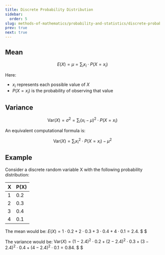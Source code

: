 ```yaml
---
title: Discrete Probability Distribution
sidebar:
  order: 5
slug: methods-of-mathematics/probability-and-statistics/discrete-probability-distribution
prev: true
next: true
---
```


## Mean

```math
E(X) = \mu = \sum_{i} x_i \cdot P(X = x_i)
```

Here:
- $x_i$ represents each possible value of $X$
- $P(X = x_i)$ is the probability of observing that value

## Variance

```math
\text{Var}(X) = \sigma^2 = \sum_{i} (x_i - \mu)^2 \cdot P(X = x_i)
```

An equivalent computational formula is:

```math
\text{Var}(X) = \sum_{i} x_i^2 \cdot P(X = x_i) - \mu^2
```

## Example

Consider a discrete random variable X with the following probability distribution:

| X | P(X) |
|---|------|
| 1 | 0.2  |
| 2 | 0.3  |
| 3 | 0.4  |
| 4 | 0.1  |

The mean would be: $E(X) = 1 \cdot 0.2 + 2 \cdot 0.3 + 3 \cdot 0.4 + 4 \cdot 0.1 = 2.4$. $ $

The variance would be: $\text{Var}(X) = (1-2.4)^2 \cdot 0.2 + (2-2.4)^2 \cdot 0.3 + (3-2.4)^2 \cdot 0.4 + (4-2.4)^2 \cdot 0.1 = 0.84$. $ $
